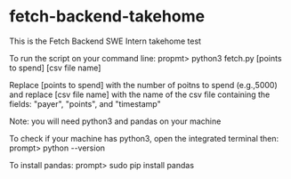 # fetch-backend-takehome

This is the Fetch Backend SWE Intern takehome test

To run the script on your command line:
  propmt> python3 fetch.py [points to spend] [csv file name]
  
Replace [points to spend] with the number of poitns to spend (e.g.,5000)
and replace [csv file name] with the name of the csv file containing the fields: "payer", "points", and "timestamp"

Note: you will need python3 and pandas on your machine

To check if your machine has python3, open the integrated terminal then:
  prompt> python --version
  
To install pandas:
  prompt> sudo pip install pandas
